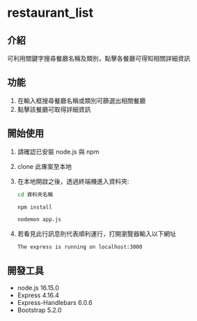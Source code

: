 # restaurant_list
## 介紹
可利用關鍵字搜尋餐廳名稱及類別，點擊各餐廳可得知相關詳細資訊
## 功能
1. 在輸入框搜尋餐廳名稱或類別可篩選出相關餐廳
2. 點擊該餐廳可取得詳細資訊
## 開始使用
1. 請確認已安裝 node.js 與 npm
2. clone 此專案至本地
3. 在本地開啟之後，透過終端機進入資料夾:

   ```bash
   cd 資料夾名稱
   ```

   ```bash
   npm install
   ```

   ```bash
   nodemon app.js
   ```

4. 若看見此行訊息則代表順利運行，打開瀏覽器輸入以下網址

   ```bash
   The express is running on localhost:3000
   ```

## 開發工具
- node.js 16.15.0
- Express 4.16.4
- Express-Handlebars 6.0.6
- Bootstrap 5.2.0
